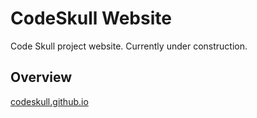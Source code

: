 # CodeSkull Website
Code Skull project website. Currently under construction.

## Overview
[codeskull.github.io](https://codeskull.github.io/)